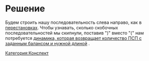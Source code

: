 # Решение

Будем строить нашу последовательность слева направо, как в
[перестановках](Поиск_k-ой_в_лексикографическом_порядке_перестановки "wikilink").
Чтобы узнавать, сколько скобочных последовательностей мы скипнули,
поставив ")" вместо "(" нам потребуется [динамика, которая
возвращает количество ПСП с заданным балансом и нужной
длиной](Количество_ПСП_с_заданным_балансом_и_нужной_длиной "wikilink")
.

[Категория:Конспект](Категория:Конспект "wikilink")